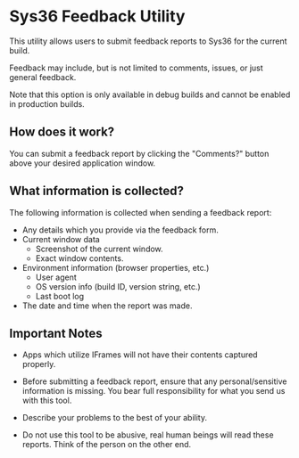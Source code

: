 Sys36 Feedback Utility
======================

This utility allows users to submit feedback reports to Sys36 for the current build.

Feedback may include, but is not limited to comments, issues, or just general feedback.

Note that this option is only available in debug builds and cannot be enabled in production builds.

How does it work?
-----------------

You can submit a feedback report by clicking the "Comments?" button above your desired application window.

What information is collected?
------------------------------

The following information is collected when sending a feedback report:

 - Any details which you provide via the feedback form.
 - Current window data
    - Screenshot of the current window.
    - Exact window contents.
 - Environment information (browser properties, etc.)
    - User agent
    - OS version info (build ID, version string, etc.)
    - Last boot log
 - The date and time when the report was made.

Important Notes
---------------
 - Apps which utilize IFrames will not have their contents captured properly.

 - Before submitting a feedback report, ensure that any personal/sensitive information is missing. You bear full responsibility for what you send us with this tool.

 - Describe your problems to the best of your ability.

 - Do not use this tool to be abusive, real human beings will read these reports. Think of the person on the other end.